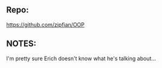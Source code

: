 Repo:
-----

https://github.com/zipfian/OOP

NOTES:
------

I'm pretty sure Erich doesn't know what he's talking about...
